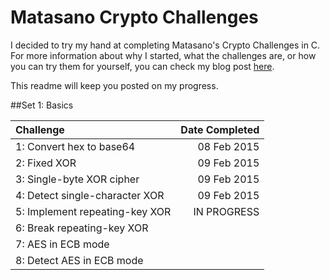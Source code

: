 # Matasano Crypto Challenges

I decided to try my hand at completing Matasano's Crypto Challenges in C. For more information about why I started, what the challenges are, or how you can try them for yourself, you can check my blog post [here](http://www.spdcx.net/2015/02/0x003-matasano-crypto-challenges-c.html). 

This readme will keep you posted on my progress.


##Set 1: Basics

| Challenge                        | Date Completed |
| :------------------------------- | -------------: |
| 1: Convert hex to base64         |    08 Feb 2015 |
| 2: Fixed XOR                     |    09 Feb 2015 |
| 3: Single-byte XOR cipher        |    09 Feb 2015 |
| 4: Detect single-character XOR   |    09 Feb 2015 |
| 5: Implement repeating-key XOR   |    IN PROGRESS |
| 6: Break repeating-key XOR       |       			|
| 7: AES in ECB mode               |       			|
| 8: Detect AES in ECB mode        |      			||



